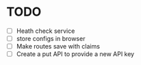 # TODO

* [ ] Heath check service
* [ ] store configs in browser
* [ ] Make routes save with claims
* [ ] Create a put API to provide a new API key  